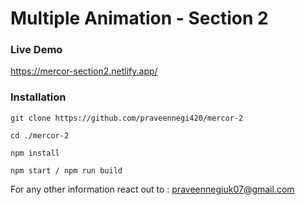 # Multiple Animation - Section 2

### Live Demo
https://mercor-section2.netlify.app/

### Installation

```
git clone https://github.com/praveennegi420/mercor-2

cd ./mercor-2

npm install

npm start / npm run build

```

For any other information react out to : praveennegiuk07@gmail.com
